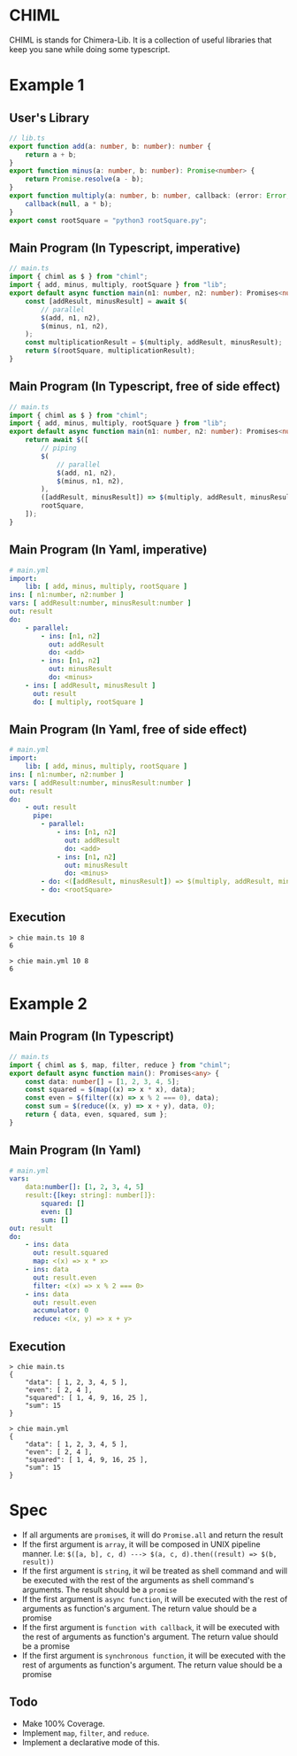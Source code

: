 # CHIML

CHIML is stands for Chimera-Lib. It is a collection of useful libraries that keep you sane while doing some typescript.

# Example 1

## User's Library

```typescript
// lib.ts
export function add(a: number, b: number): number {
    return a + b;
}
export function minus(a: number, b: number): Promise<number> {
    return Promise.resolve(a - b);
}
export function multiply(a: number, b: number, callback: (error: Error, result: number) => void) {
    callback(null, a * b);
}
export const rootSquare = "python3 rootSquare.py";
```

## Main Program (In Typescript, imperative)

```typescript
// main.ts
import { chiml as $ } from "chiml";
import { add, minus, multiply, rootSquare } from "lib";
export default async function main(n1: number, n2: number): Promises<number> {
    const [addResult, minusResult] = await $(
        // parallel
        $(add, n1, n2),
        $(minus, n1, n2),
    );
    const multiplicationResult = $(multiply, addResult, minusResult);
    return $(rootSquare, multiplicationResult);
}
```

## Main Program (In Typescript, free of side effect)

```typescript
// main.ts
import { chiml as $ } from "chiml";
import { add, minus, multiply, rootSquare } from "lib";
export default async function main(n1: number, n2: number): Promises<number> {
    return await $([
        // piping
        $(
            // parallel
            $(add, n1, n2),
            $(minus, n1, n2),
        ),
        ([addResult, minusResult]) => $(multiply, addResult, minusResult),
        rootSquare,
    ]);
}
```


## Main Program (In Yaml, imperative)

```yaml
# main.yml
import:
    lib: [ add, minus, multiply, rootSquare ]
ins: [ n1:number, n2:number ]
vars: [ addResult:number, minusResult:number ]
out: result
do:
    - parallel:
        - ins: [n1, n2]
          out: addResult
          do: <add>
        - ins: [n1, n2]
          out: minusResult
          do: <minus>
    - ins: [ addResult, minusResult ]
      out: result
      do: [ multiply, rootSquare ]
```

## Main Program (In Yaml, free of side effect)

```yaml
# main.yml
import:
    lib: [ add, minus, multiply, rootSquare ]
ins: [ n1:number, n2:number ]
vars: [ addResult:number, minusResult:number ]
out: result
do:
    - out: result
      pipe:
        - parallel:
            - ins: [n1, n2]
              out: addResult
              do: <add>
            - ins: [n1, n2]
              out: minusResult
              do: <minus>
        - do: <([addResult, minusResult]) => $(multiply, addResult, minusResult)>
        - do: <rootSquare>
```


## Execution

```
> chie main.ts 10 8
6

> chie main.yml 10 8
6
```

# Example 2

## Main Program (In Typescript)

```typescript
// main.ts
import { chiml as $, map, filter, reduce } from "chiml";
export default async function main(): Promises<any> {
    const data: number[] = [1, 2, 3, 4, 5];
    const squared = $(map((x) => x * x), data);
    const even = $(filter((x) => x % 2 === 0), data);
    const sum = $(reduce((x, y) => x + y), data, 0);
    return { data, even, squared, sum };
}
```

## Main Program (In Yaml)

```yaml
# main.yml
vars:
    data:number[]: [1, 2, 3, 4, 5]
    result:{[key: string]: number[]}:
        squared: []
        even: []
        sum: []
out: result
do:
    - ins: data
      out: result.squared
      map: <(x) => x * x>
    - ins: data
      out: result.even
      filter: <(x) => x % 2 === 0>
    - ins: data
      out: result.even
      accumulator: 0
      reduce: <(x, y) => x + y>
```

## Execution

```
> chie main.ts
{
    "data": [ 1, 2, 3, 4, 5 ],
    "even": [ 2, 4 ],
    "squared": [ 1, 4, 9, 16, 25 ],
    "sum": 15
}

> chie main.yml
{
    "data": [ 1, 2, 3, 4, 5 ],
    "even": [ 2, 4 ],
    "squared": [ 1, 4, 9, 16, 25 ],
    "sum": 15
}
```

# Spec

* If all arguments are `promise`s, it will do `Promise.all` and return the result
* If the first argument is `array`, it will be composed in UNIX pipeline manner. I.e: `$([a, b], c, d) ---> $(a, c, d).then((result) => $(b, result))`
* If the first argument is `string`, it wil be treated as shell command and will be executed with the rest of the arguments as shell command's arguments. The result should be a `promise`
* If the first argument is `async function`, it will be executed with the rest of arguments as function's argument. The return value should be a promise
* If the first argument is `function with callback`, it will be executed with the rest of arguments as function's argument. The return value should be a promise
* If the first argument is `synchronous function`, it will be executed with the rest of arguments as function's argument. The return value should be a promise

## Todo

* Make 100% Coverage.
* Implement `map`, `filter`, and `reduce`.
* Implement a declarative mode of this.
